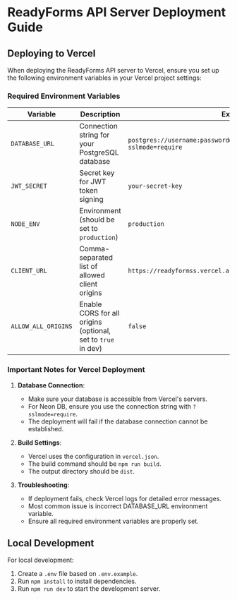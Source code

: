 # ReadyForms API Server Deployment Guide

## Deploying to Vercel

When deploying the ReadyForms API server to Vercel, ensure you set up the following environment variables in your Vercel project settings:

### Required Environment Variables

| Variable | Description | Example |
|----------|-------------|---------|
| `DATABASE_URL` | Connection string for your PostgreSQL database | `postgres://username:password@host:5432/dbname?sslmode=require` |
| `JWT_SECRET` | Secret key for JWT token signing | `your-secret-key` |
| `NODE_ENV` | Environment (should be set to `production`) | `production` |
| `CLIENT_URL` | Comma-separated list of allowed client origins | `https://readyformss.vercel.app,https://readyforms.vercel.app` |
| `ALLOW_ALL_ORIGINS` | Enable CORS for all origins (optional, set to `true` in dev) | `false` |

### Important Notes for Vercel Deployment

1. **Database Connection**:
   - Make sure your database is accessible from Vercel's servers.
   - For Neon DB, ensure you use the connection string with `?sslmode=require`.
   - The deployment will fail if the database connection cannot be established.

2. **Build Settings**:
   - Vercel uses the configuration in `vercel.json`.
   - The build command should be `npm run build`.
   - The output directory should be `dist`.

3. **Troubleshooting**:
   - If deployment fails, check Vercel logs for detailed error messages.
   - Most common issue is incorrect DATABASE_URL environment variable.
   - Ensure all required environment variables are properly set.

## Local Development

For local development:

1. Create a `.env` file based on `.env.example`.
2. Run `npm install` to install dependencies.
3. Run `npm run dev` to start the development server.
